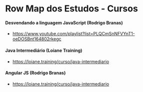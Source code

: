 # Row Map dos Estudos - Cursos

#### Desvendando a linguagem JavaScript (Rodrigo Branas)
- https://www.youtube.com/playlist?list=PLQCmSnNFVYnT1-oeDOSBnt164802rkegc

#### Java Intermediário (Loiane Training)
- https://loiane.training/curso/java-intermediario

#### Angular JS (Rodrigo Branas)
- https://loiane.training/curso/java-intermediario